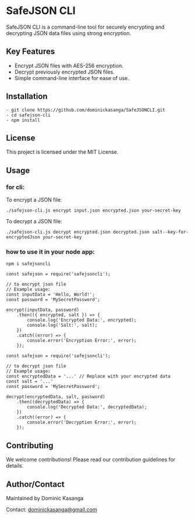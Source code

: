 # SafeJSON CLI

SafeJSON CLI is a command-line tool for securely encrypting and decrypting JSON data files using strong encryption.

## Key Features

- Encrypt JSON files with AES-256 encryption.
- Decrypt previously encrypted JSON files.
- Simple command-line interface for ease of use.

## Installation


```shell
- git clone https://github.com/dominickasanga/SafeJSONCLI.git
- cd safejson-cli
- npm install
```

## License

This project is licensed under the MIT License.

## Usage

### for cli:

To encrypt a JSON file:

```shell
./safejson-cli.js encrypt input.json encrypted.json your-secret-key
```
To decrypt a JSON file:

```shell
./safejson-cli.js decrypt encrypted.json decrypted.json salt--key-for-encryptedJson your-secret-key
```

### how to use it in your node app:

```shell
npm i safejsoncli
```

```shell
const safejson = require('safejsoncli');

// to encrypt json file
// Example usage:
const inputData = 'Hello, World!';
const password = 'MySecretPassword';

encrypt(inputData, password)
    .then(({ encrypted, salt }) => {
        console.log('Encrypted Data:', encrypted);
        console.log('Salt:', salt);
    })
    .catch((error) => {
        console.error('Encryption Error:', error);
    });
```
```shell
const safejson = require('safejsoncli');

// to decrypt json file
// Example usage:
const encryptedData = '...' // Replace with your encrypted data
const salt = '...'
const password = 'MySecretPassword';

decrypt(encryptedData, salt, password)
    .then((decryptedData) => {
        console.log('Decrypted Data:', decryptedData);
    })
    .catch((error) => {
        console.error('Decryption Error:', error);
    });
```

## Contributing 

We welcome contributions! Please read our contribution guidelines for details.

## Author/Contact

Maintained by Dominic Kasanga

Contact: dominickasanga@gmail.com




